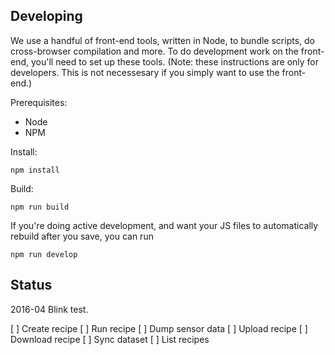 Developing
----------

We use a handful of front-end tools, written in Node, to bundle scripts, do
cross-browser compilation and more. To do development work on the front-end,
you'll need to set up these tools. (Note: these instructions are only for
developers. This is not necessesary if you simply
want to use the front-end.)

Prerequisites:

- Node
- NPM

Install:

    npm install

Build:

    npm run build

If you're doing active development, and want your JS files to automatically
rebuild after you save, you can run

    npm run develop


Status
------

2016-04 Blink test.

[ ] Create recipe
[ ] Run recipe
[ ] Dump sensor data
[ ] Upload recipe
[ ] Download recipe
[ ] Sync dataset
[ ] List recipes
